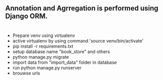 ## Annotation and Agrregation is performed using Django ORM. 
#
- Prepare venv using virtualenv
- active virtualenv by using command 'source venv/bin/activate'
- pip install -r requirements.txt
- setup database name "book_store" and others 
- python manage.py migrate
- import data from "import_data" folder in database
- run python manage.py runserver
- brouwse urls